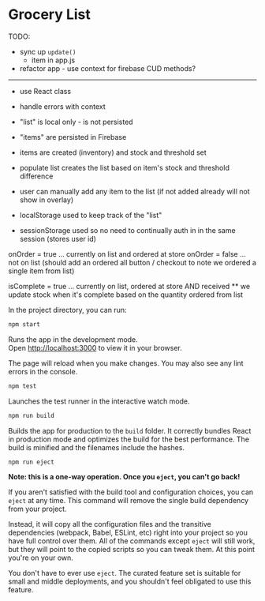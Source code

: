 # Grocery List

TODO:

- sync up `update()`
  - item in app.js
- refactor app - use context for firebase CUD methods?

---

- use React class
- handle errors with context

- "list" is local only - is not persisted
- "items" are persisted in Firebase
- items are created (inventory) and stock and threshold set
- populate list creates the list based on item's stock and threshold difference
- user can manually add any item to the list (if not added already will not show in overlay)
- localStorage used to keep track of the "list"
- sessionStorage used so no need to continually auth in in the same session (stores user id)

onOrder = true ... currently on list and ordered at store
onOrder = false ... not on list (should add an ordered all button / checkout to note we ordered a single item from list)

isComplete = true ... currently on list, ordered at store AND received
\*\* we update stock when it's complete based on the quantity ordered from list

In the project directory, you can run:

```sh
npm start
```

Runs the app in the development mode.\
Open [http://localhost:3000](http://localhost:3000) to view it in your browser.

The page will reload when you make changes. You may also see any lint errors in the console.

```sh
npm test
```

Launches the test runner in the interactive watch mode.

```sh
npm run build
```

Builds the app for production to the `build` folder. It correctly bundles React in production mode and optimizes the build for the best performance. The build is minified and the filenames include the hashes.

```sh
npm run eject
```

**Note: this is a one-way operation. Once you `eject`, you can't go back!**

If you aren't satisfied with the build tool and configuration choices, you can `eject` at any time. This command will remove the single build dependency from your project.

Instead, it will copy all the configuration files and the transitive dependencies (webpack, Babel, ESLint, etc) right into your project so you have full control over them. All of the commands except `eject` will still work, but they will point to the copied scripts so you can tweak them. At this point you're on your own.

You don't have to ever use `eject`. The curated feature set is suitable for small and middle deployments, and you shouldn't feel obligated to use this feature.
